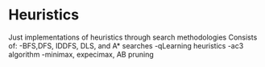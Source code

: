 # Heuristics
Just implementations of heuristics through search methodologies
Consists of:
-BFS,DFS, IDDFS, DLS, and A* searches
-qLearning heuristics
-ac3 algorithm
-minimax, expecimax, AB pruning
